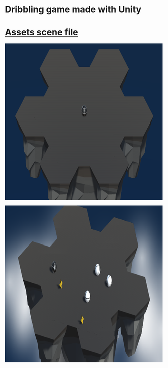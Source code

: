 # Dribbling game made with Unity

# [Assets scene file](https://drive.google.com/file/d/1oSTWqgnavhyXsX6rbjfmjE6lzP0_Q_Ff/view?usp=sharing)

<img src="https://github.com/kayayakup/Dribbling_Unity/blob/main/Photos/Photo1.png?raw=true" width="1000" height="500" /> <br>

<img src="https://github.com/kayayakup/Dribbling_Unity/blob/main/Photos/Photo2.png?raw=true" width="1000" height="500" /> <br>
